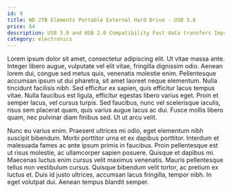 ```yaml
---
id: 9
title: WD 2TB Elements Portable External Hard Drive - USB 3.0
price: 64
description: USB 3.0 and USB 2.0 Compatibility Fast data transfers Improve PC Performance High Capacity; Compatibility Formatted NTFS for Windows 10, Windows 8.1, Windows 7; Reformatting may be required for other operating systems; Compatibility may vary depending on user’s hardware configuration and operating system.
category: electronics
---
```


Lorem ipsum dolor sit amet, consectetur adipiscing elit. Ut vitae massa ante. Integer libero augue, vulputate vel elit vitae, fringilla dignissim odio. Aenean lorem dui, congue sed metus quis, venenatis molestie enim. Pellentesque accumsan ipsum ut dui pharetra, sit amet laoreet neque elementum. Nulla tincidunt facilisis nibh. Sed efficitur ex sapien, quis efficitur lacus tempus vitae. Nulla faucibus est ligula, efficitur egestas libero varius eget. Proin et semper lacus, vel cursus turpis. Sed faucibus, nunc vel scelerisque iaculis, risus sem placerat quam, quis varius augue lacus ac dui. Fusce mollis libero quam, nec pulvinar diam finibus sed. Ut ut arcu velit.

Nunc eu varius enim. Praesent ultrices mi odio, eget elementum nibh suscipit bibendum. Morbi porttitor urna et ex dapibus porttitor. Interdum et malesuada fames ac ante ipsum primis in faucibus. Proin pellentesque est ut risus molestie, ac ullamcorper sapien posuere. Quisque et dapibus mi. Maecenas luctus enim cursus velit maximus venenatis. Mauris pellentesque tellus non vestibulum cursus. Quisque bibendum velit tortor, ac pretium ex luctus et. Duis id justo ultrices, accumsan lacus fringilla, tempor nibh. In eget volutpat dui. Aenean tempus blandit semper.